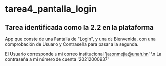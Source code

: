 # tarea4_pantalla_login
## Tarea identificada como la 2.2 en la plataforma

App que conste de una Pantalla de "Login", y una de Bienvenida, con una comprobación de Usuario y Contraseña para pasar a la segunda.

El Usuario corresponde a mi correo institucional 'jasonmejia@unah.hn' \n
La contraseña a mi número de cuenta '20212000937'

